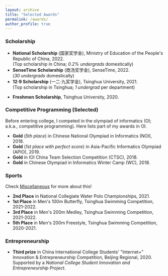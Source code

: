 ```yaml
---
layout: archive
title: "Selected Awards"
permalink: /awards/
author_profile: true
---
```


### Scholarship
* **National Scholarship** (国家奖学金), Ministry of Education of the People's Republic of China, 2022.  
(Top scholarship in China; *0.2% undergrads* domestically)
* **SenseTime Scholarship** (商汤奖学金), SenseTime, 2022.  
(*30 undergrads* domestically)
* **12·9 Scholarship** (一二·九奖学金), Tsinghua University, 2021.  
(Top scholarship in Tsinghua; *1 undergrad* per department)
<!-- * **Tsinghua-IIICT Scholarship**, Institute for Interdisciplinary Information Core Technology, 2022. -->
* **Freshmen Scholarship**, Tsinghua University, 2020.
<!-- * **Xue Tang Scholarship**, Tsinghua University, 2020. -->

### Competitive Programming (Selected)
Before entering college, I competed in the olympiad of informatics (OI; a.k.a., competitive programming). Here lists part of my awards in OI.

* **Gold** (*5th place*) in Chinese National Olympiad in Informatics (NOI), 2018.
* **Gold** (*1st place with perfect score*) in Asia-Pacific Informatics Olympiad (APIO), 2019.
* **Gold** in IOI China Team Selection Competition (CTSC), 2018.
* **Gold** in Chinese Olympiad in Informatics Winter Camp (WC), 2018.

### Sports
Check [Miscellaneous](../misc/) for more about this!

* **2nd Place** in National Collegiate Water Polo Championships, 2021.
* **1st Place** in Men's 100m Butterfly, Tsinghua Swimming Competition, 2021-2022.
* **3rd Place** in Men's 200m Medley, Tsinghua Swimming Competition, 2021-2022.
* **5th Place** in Men's 200m Freestyle, Tsinghua Swimming Competition, 2020-2021.

### Entrepreneurship
* **Third prize** in China International College Students' "Internet+" Innovation & Entrepreneurship Competition, Beijing Regional, 2020.  
Supported by a *National College Student Innovation and Entrepreneurship Project*.
